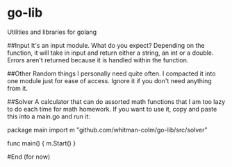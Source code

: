 # go-lib
Utilities and libraries for golang

##Input
It's an input module. What do you expect?  Depending on the function,
it will take in input and return either a string, an int or a double.
Errors aren't returned because it is handled within the function.

##Other
Random things I personally need quite often. I compacted it into one
module just for ease of access. Ignore it if you don't need anything
from it.

##Solver
A calculator that can do assorted math functions that I am too lazy to
do each time for math homework. If you want to use it, copy and paste
this into a main.go and run it:

  package main
  import m "github.com/whitman-colm/go-lib/src/solver"

  func main() {
    m.Start()
  }

#End (for now)

